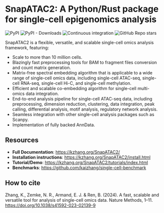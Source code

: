 SnapATAC2: A Python/Rust package for single-cell epigenomics analysis
=====================================================================

![PyPI](https://img.shields.io/pypi/v/snapatac2)
![PyPI - Downloads](https://img.shields.io/pypi/dm/snapatac2)
![Continuous integration](https://github.com/kaizhang/SnapATAC2/workflows/test-python-package/badge.svg)
![GitHub Repo stars](https://img.shields.io/github/stars/kaizhang/SnapATAC2?style=social)

SnapATAC2 is a flexible, versatile, and scalable single-cell omics analysis framework, featuring:

- Scale to more than 10 million cells.
- Blazingly fast preprocessing tools for BAM to fragment files conversion and count matrix generation.
- Matrix-free spectral embedding algorithm that is applicable to a wide range of single-cell omics data, including single-cell ATAC-seq, single-cell RNA-seq, single-cell Hi-C, and single-cell methylation.
- Efficient and scalable co-embedding algorithm for single-cell multi-omics data integration.
- End-to-end analysis pipeline for single-cell ATAC-seq data, including preprocessing, dimension reduction, clustering, data integration, peak calling, differential analysis, motif analysis, regulatory network analysis.
- Seamless integration with other single-cell analysis packages such as Scanpy.
- Implementation of fully backed AnnData.

Resources
---------

- **Full Documentation**: https://kzhang.org/SnapATAC2/
- **Installation instructions**: https://kzhang.org/SnapATAC2/install.html
- **Tutorial/Demo**: https://kzhang.org/SnapATAC2/tutorials/index.html
- **Benchmarks**: https://github.com/kaizhang/single-cell-benchmark

How to cite
-----------

Zhang, K., Zemke, N. R., Armand, E. J. & Ren, B. (2024).
A fast, scalable and versatile tool for analysis of single-cell omics data.
Nature Methods, 1–11. https://doi.org/10.1038/s41592-023-02139-9